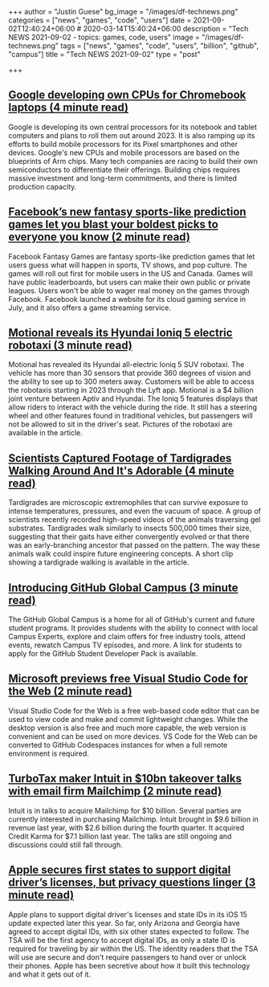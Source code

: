 +++
author = "Justin Guese"
bg_image = "/images/df-technews.png"
categories = ["news", "games", "code", "users"]
date = 2021-09-02T12:40:24+06:00 # 2020-03-14T15:40:24+06:00
description = "Tech NEWS 2021-09-02 - topics: games, code, users"
image = "/images/df-technews.png"
tags = ["news", "games", "code", "users", "billion", "github", "campus"]
title = "Tech NEWS 2021-09-02"
type = "post"

+++

## [Google developing own CPUs for Chromebook laptops (4 minute read)](https://asia.nikkei.com/Business/Tech/Semiconductors/Google-developing-own-CPUs-for-Chromebook-laptops)

Google is developing its own central processors for its notebook and tablet computers and plans to roll them out around 2023. It is also ramping up its efforts to build mobile processors for its Pixel smartphones and other devices. Google's new CPUs and mobile processors are based on the blueprints of Arm chips. Many tech companies are racing to build their own semiconductors to differentiate their offerings. Building chips requires massive investment and long-term commitments, and there is limited production capacity.

## [Facebook’s new fantasy sports-like prediction games let you blast your boldest picks to everyone you know (2 minute read)](https://www.theverge.com/2021/9/1/22652826/facebook-fantasy-games-prediction-sports-tv-shows-ios-android)

Facebook Fantasy Games are fantasy sports-like prediction games that let users guess what will happen in sports, TV shows, and pop culture. The games will roll out first for mobile users in the US and Canada. Games will have public leaderboards, but users can make their own public or private leagues. Users won't be able to wager real money on the games through Facebook. Facebook launched a website for its cloud gaming service in July, and it also offers a game streaming service.

## [Motional reveals its Hyundai Ioniq 5 electric robotaxi (3 minute read)](https://techcrunch.com/2021/08/31/motional-reveals-its-hyundai-ioniq-5-electric-robotaxi/)

Motional has revealed its Hyundai all-electric Ioniq 5 SUV robotaxi. The vehicle has more than 30 sensors that provide 360 degrees of vision and the ability to see up to 300 meters away. Customers will be able to access the robotaxis starting in 2023 through the Lyft app. Motional is a $4 billion joint venture between Aptiv and Hyundai. The Ioniq 5 features displays that allow riders to interact with the vehicle during the ride. It still has a steering wheel and other features found in traditional vehicles, but passengers will not be allowed to sit in the driver's seat. Pictures of the robotaxi are available in the article.

## [Scientists Captured Footage of Tardigrades Walking Around And It's Adorable (4 minute read)](https://www.vice.com/en/article/m7enw8/scientists-captured-footage-of-tardigrades-walking-around-and-its-adorable)

Tardigrades are microscopic extremophiles that can survive exposure to intense temperatures, pressures, and even the vacuum of space. A group of scientists recently recorded high-speed videos of the animals traversing gel substrates. Tardigrades walk similarly to insects 500,000 times their size, suggesting that their gaits have either convergently evolved or that there was an early-branching ancestor that passed on the pattern. The way these animals walk could inspire future engineering concepts. A short clip showing a tardigrade walking is available in the article.

## [Introducing GitHub Global Campus (3 minute read)](https://github.blog/2021-09-01-introducing-github-global-campus/)

The GitHub Global Campus is a home for all of GitHub's current and future student programs. It provides students with the ability to connect with local Campus Experts, explore and claim offers for free industry tools, attend events, rewatch Campus TV episodes, and more. A link for students to apply for the GitHub Student Developer Pack is available.

## [Microsoft previews free Visual Studio Code for the Web (2 minute read)](https://www.theregister.com/2021/09/01/microsoft_previews_free_visual_studio/)

Visual Studio Code for the Web is a free web-based code editor that can be used to view code and make and commit lightweight changes. While the desktop version is also free and much more capable, the web version is convenient and can be used on more devices. VS Code for the Web can be converted to GitHub Codespaces instances for when a full remote environment is required.

## [TurboTax maker Intuit in $10bn takeover talks with email firm Mailchimp (2 minute read)](https://www.techradar.com/news/turbotax-maker-intuit-in-dollar10bn-takeover-talks-with-email-firm-mailchimp)

Intuit is in talks to acquire Mailchimp for $10 billion. Several parties are currently interested in purchasing Mailchimp. Intuit brought in $9.6 billion in revenue last year, with $2.6 billion during the fourth quarter. It acquired Credit Karma for $7.1 billion last year. The talks are still ongoing and discussions could still fall through.

## [Apple secures first states to support digital driver’s licenses, but privacy questions linger (3 minute read)](https://techcrunch.com/2021/09/01/apple-digital-licenses-privacy/)

Apple plans to support digital driver's licenses and state IDs in its iOS 15 update expected later this year. So far, only Arizona and Georgia have agreed to accept digital IDs, with six other states expected to follow. The TSA will be the first agency to accept digital IDs, as only a state ID is required for traveling by air within the US. The identity readers that the TSA will use are secure and don't require passengers to hand over or unlock their phones. Apple has been secretive about how it built this technology and what it gets out of it.

